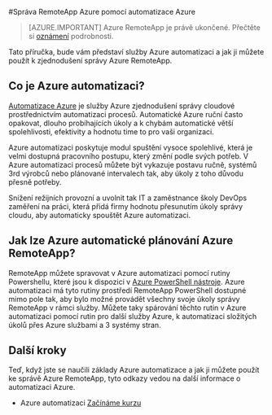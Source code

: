 <properties
    pageTitle="Správa RemoteApp Azure pomocí Azure automatizace | Microsoft Azure"
    description="Informace o použití služby Azure automatizaci ke správě Azure RemoteApp."
    services="automation"
    documentationCenter=""
    authors="mgoedtel"
    manager="jwhit"
    editor=""/>

<tags
    ms.service="automation"
    ms.workload="tbd"
    ms.tgt_pltfrm="na"
    ms.devlang="na"
    ms.topic="article"
    ms.date="08/15/2016"
    ms.author="magoedte;csand"/>

#<a name="managing-azure-remoteapp-using-azure-automation"></a>Správa RemoteApp Azure pomocí automatizace Azure

> [AZURE.IMPORTANT]
> Azure RemoteApp je právě ukončené. Přečtěte si [oznámení](https://go.microsoft.com/fwlink/?linkid=821148) podrobnosti.

Tato příručka, bude vám představí služby Azure automatizaci a jak ji můžete použít k zjednodušení správy Azure RemoteApp.

## <a name="what-is-azure-automation"></a>Co je Azure automatizaci?

[Automatizace Azure](../automation/automation-intro.md) je služby Azure zjednodušení správy cloudové prostřednictvím automatizaci procesů. Automatické Azure ruční často opakovat, dlouho probíhajících úkoly a k chybám automatické větší spolehlivosti, efektivity a hodnotu time to pro vaši organizaci.

Azure automatizaci poskytuje modul spuštění vysoce spolehlivé, která je velmi dostupná pracovního postupu, který změní podle svých potřeb. V Azure automatizaci procesů můžete být vykazuje postavu ručně, systémů 3rd výrobců nebo plánované intervalech tak, aby úkoly z toho důvodu přesně potřeby.

Snížení režijních provozní a uvolnit tak IT a zaměstnance školy DevOps zaměření na práci, která přidá firmy hodnotu přesunutím úkoly správy cloudu, aby automaticky spouštět Azure automatizaci.


## <a name="how-can-azure-automation-help-manage-azure-remoteapp"></a>Jak lze Azure automatické plánování Azure RemoteApp?

RemoteApp můžete spravovat v Azure automatizaci pomocí rutiny Powershellu, které jsou k dispozici v [Azure PowerShell nástroje](https://msdn.microsoft.com/library/azure/jj156055.aspx). Azure automatizaci má tyto rutiny prostředí RemoteApp PowerShell dostupné mimo pole tak, aby bylo možné provádět všechny svoje úkoly správy RemoteApp v rámci služby. Můžete taky spárování těchto rutin v Azure automatizaci pomocí rutin pro další služby Azure, k automatizaci složitých úkolů přes Azure službami a 3 systémy stran.


## <a name="next-steps"></a>Další kroky

Teď, když jste se naučili základy Azure automatizace a jak ji můžete použít ke správě Azure RemoteApp, tyto odkazy vedou na další informace o automatizaci Azure.

* Azure automatizaci [Začínáme kurzu](../automation/automation-first-runbook-graphical.md)
